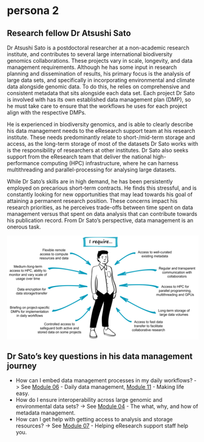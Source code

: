# persona 2

## Research fellow Dr Atsushi Sato

Dr Atsushi Sato is a postdoctoral researcher at a non-academic research institute, and contributes to several large international biodiversity genomics collaborations. These projects vary in scale, longevity, and data management requirements. Although he has some input in research planning and dissemination of results, his primary focus is the analysis of large data sets, and specifically in incorporating environmental and climate data alongside genomic data. To do this, he relies on comprehensive and consistent metadata that sits alongside each data set. Each project Dr Sato is involved with has its own established data management plan (DMP), so he must take care to ensure that the workflows he uses for each project align with the respective DMPs. 

He is experienced in biodiversity genomics, and is able to clearly describe his data management needs to the eResearch support team at his research institute. These needs predominantly relate to short-/mid-term storage and access, as the long-term storage of most of the datasets Dr Sato works with is the responsibility of researchers at other institutes. Dr Sato also seeks support from the eResearch team that deliver the national high-performance computing (HPC) infrastructure, where he can harness multithreading and parallel-processing for analysing large datasets. 

While Dr Sato’s skills are in high demand, he has been persistently employed on precarious short-term contracts. He finds this stressful, and is constantly looking for new opportunities that may lead towards his goal of attaining a permanent research position. These concerns impact his research priorities, as he perceives trade-offs between time spent on data management versus that spent on data analysis that can contribute towards his publication record. From Dr Sato’s perspective, data management is an onerous task.

![Dr Atsushi Sato](../figures/Scenario2-v4.png)

## Dr Sato’s key questions in his data management journey

* How can I embed data management processes in my daily workflows? -> See [Module 06](https://genomicsaotearoa.github.io/data-management-resources/modules/module06/) - Daily data management, [Module 11](https://genomicsaotearoa.github.io/data-management-resources/modules/module11/) - Making life easy.
* How do I ensure interoperability across large genomic and environmental data sets? -> See [Module 04](https://genomicsaotearoa.github.io/data-management-resources/modules/module04/) - The what, why, and how of metadata management.
* How can I get help with getting access to analysis and storage resources? -> See [Module 07](https://genomicsaotearoa.github.io/data-management-resources/modules/module07/) - Helping eResearch support staff help you.
